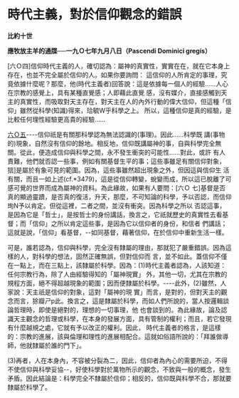 # 時代主義，對於信仰觀念的錯誤


**比約十世**

**應牧放主羊的通牒──一九Ｏ七年九月八日（Pascendi Dominici gregis）**





[六Ｏ四]信仰時代主義的人，確切認為：屬神的真實性，實實在在，就在它本身上存在，也並不完全屬於信仰的人。如果你要詢問：
這信仰的人所肯定的事理，究竟依據什麼呢？那麼，他(時代主義者)回答說：這是依據每一個人的經驗……人心在宗教的感覺上，具有某種直覺感；人即藉此直覺
感，沒有媒介，直接感觸到天主的真實性，而吸取對天主存在，對天主在人的內外行動的偉大信仰，但這種「信仰」雖然從科學(知識)得來，珨毓W乎科學之上。
所以，這種信仰是真的經驗，是比較任何理性經驗更高貴的經驗……

[六Ｏ五](按時代主義者的主張，建立信仰與科學的界線)----信仰祇是有關那科學認為無法認識的(事理)。因此……科學既
講(事物的)現象，自然沒有信仰的餘地。相反地，信仰既講屬神的事，自與科學完全無關。從此，便造成信仰與科學之間，永不發生衝突的可能性……對此，或許
有人責難，他們就否認一些事，例如有關基督生平的事；這些事雖足有關信仰對象，狺]是屬於有象可見的範圍。因為，這些事雖然超出現象之外，但因這與信仰生
活有關，而且一如上述(cf.*3479)，這是從信仰轉變，蛻變而成，所以這已脫離了可感可覺的世界而成為屬神的資料。為此緣故，如果有人要問：[六Ｏ
七]基督是否真的顯過靈蹟，是否真的復活，升天，那麼，不可知論的科學，予以否認，而信仰珣N予以肯定。但從這裡，二者之間，並沒有衝突。因為科學之所以
否認這事，是因為它是「哲士」，是按哲士的身份講話，換言之，它祇就歷史的真實性去看基督；而「信仰」之所以肯定這些事，是因為它以信仰者的身份，和信者
們講話；這就是說，「信仰」看基督，--如同基督，藉著信仰，在於信仰中重新生活一樣。

可是，誰若認為，信仰與科學，完全沒有隸屬的理由，那就犯了嚴重錯誤。因為這樣的人，對科學的想法，固然正確無誤，但對信仰而
言，並不如此。蓋信仰不僅在一點上，而在三點上，該隸屬於科學。因為：(1)時代主義者認為，人該知道：任何宗教行為，除了人由經驗得知的「屬神現實」
外，其他一切，尤其在宗教的規程方面，絕不得超越現象的範圍；因而便隸屬於科學。----此外，(2)雖然，人家說：天主祇是信仰的對象，這對「屬神的現
實」而言，是對的，但對天主的觀念而言，狳瓣ㄕp此。換言之，這是隸屬於科學，而如人們所說的，當人按邏輯談論哲理時，即使是絕對的，理想的一切事理，他
也會談到的。為此緣故，論及認識天主觀念的哲理或科學，在本身的發展方面，具有管制的權利；而且，若它發現有什麼越規之處，它就有予以改正的權利。因此，
時代主義者的格言，是這樣的：宗教的進展，該與倫理和理性的進展相配合。這就如俗語所說的：「拜誰做導師，他就隸屬於誰的門下」。

(3)再者，人在本身內，不容被分裂為二，因此，信仰者為內心的需要所迫，不得不使信仰與科學妥協--，好使科學對於萬物所示的觀念，不致與一般的概念，發生矛盾。因此結論是：科學完全不隸屬於信仰；相反的，信仰既與科學不合，那就要隸屬於科學了。

